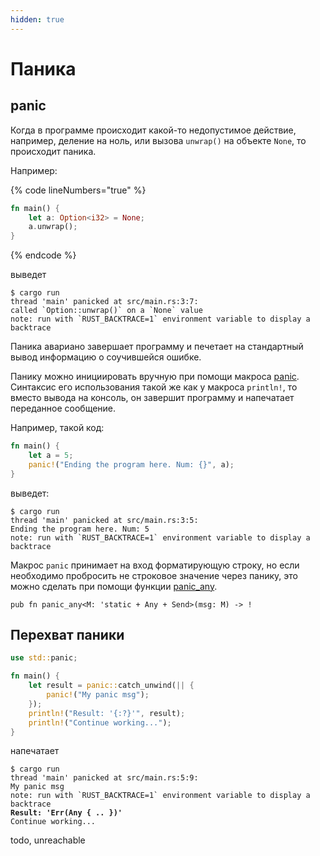 ```yaml
---
hidden: true
---
```


# Паника

## panic

Когда в программе происходит какой-то недопустимое действие, например, деление на ноль, или вызова `unwrap()` на объекте `None`, то происходит паника.

Например:

{% code lineNumbers="true" %}
```rust
fn main() {
    let a: Option<i32> = None;
    a.unwrap();
}
```
{% endcode %}

выведет

```
$ cargo run
thread 'main' panicked at src/main.rs:3:7:
called `Option::unwrap()` on a `None` value
note: run with `RUST_BACKTRACE=1` environment variable to display a backtrace
```

Паника авариано завершает программу и печетает на стандартный вывод информацию о соучившейся ошибке.

Панику можно инициировать вручную при помощи макроса [panic](https://doc.rust-lang.org/std/macro.panic.html). Синтаксис его использования такой же как у макроса `println!`, то вместо вывода на консоль, он завершит программу и напечатает переданное сообщение.

Например, такой код:

```rust
fn main() {
    let a = 5;
    panic!("Ending the program here. Num: {}", a);
}
```

выведет:

```
$ cargo run
thread 'main' panicked at src/main.rs:3:5:
Ending the program here. Num: 5
note: run with `RUST_BACKTRACE=1` environment variable to display a backtrace
```

Макрос `panic` принимает на вход форматирующую строку, но если необходимо пробросить не строковое значение через панику, это можно сделать при помощи функции [panic\_any](https://doc.rust-lang.org/std/panic/fn.panic_any.html).

```
pub fn panic_any<M: 'static + Any + Send>(msg: M) -> !
```



## Перехват паники



```rust
use std::panic;

fn main() {
    let result = panic::catch_unwind(|| {
        panic!("My panic msg");
    });
    println!("Result: '{:?}'", result);
    println!("Continue working...");
}
```

напечатает

<pre><code>$ cargo run
thread 'main' panicked at src/main.rs:5:9:
My panic msg
note: run with `RUST_BACKTRACE=1` environment variable to display a backtrace
<strong>Result: 'Err(Any { .. })'
</strong>Continue working...
</code></pre>



todo, unreachable
